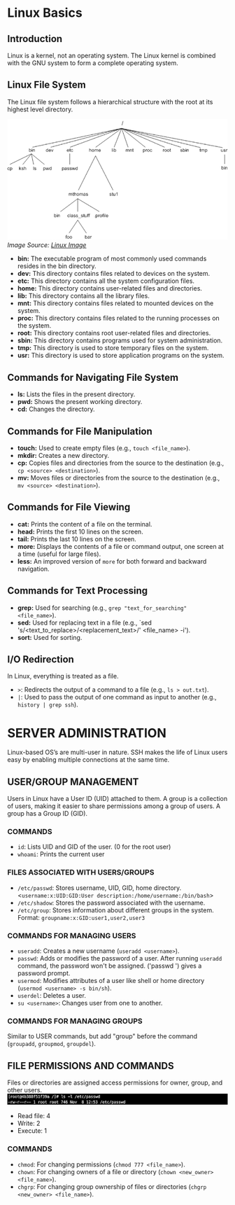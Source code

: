 # Linux Basics

## Introduction
Linux is a kernel, not an operating system. The Linux kernel is combined with the GNU system to form a complete operating system.

## Linux File System
The Linux file system follows a hierarchical structure with the root at its highest level directory.

![Linux Image](FileArchitecture.png)
*Image Source: [Linux Image](https://linkedin.github.io/school-of-sre/level101/linux_basics/images/linux/commands/image17.png)*
- **bin:** The executable program of most commonly used commands resides in the bin directory.
- **dev:** This directory contains files related to devices on the system.
- **etc:** This directory contains all the system configuration files.
- **home:** This directory contains user-related files and directories.
- **lib:** This directory contains all the library files.
- **mnt:** This directory contains files related to mounted devices on the system.
- **proc:** This directory contains files related to the running processes on the system.
- **root:** This directory contains root user-related files and directories.
- **sbin:** This directory contains programs used for system administration.
- **tmp:** This directory is used to store temporary files on the system.
- **usr:** This directory is used to store application programs on the system.

## Commands for Navigating File System
- **ls:** Lists the files in the present directory.
- **pwd:** Shows the present working directory.
- **cd:** Changes the directory.

## Commands for File Manipulation
- **touch:** Used to create empty files (e.g., `touch <file_name>`).
- **mkdir:** Creates a new directory.
- **cp:** Copies files and directories from the source to the destination (e.g., `cp <source> <destination>`).
- **mv:** Moves files or directories from the source to the destination (e.g., `mv <source> <destination>`).

## Commands for File Viewing
- **cat:** Prints the content of a file on the terminal.
- **head:** Prints the first 10 lines on the screen.
- **tail:** Prints the last 10 lines on the screen.
- **more:** Displays the contents of a file or command output, one screen at a time (useful for large files).
- **less:** An improved version of `more` for both forward and backward navigation.

## Commands for Text Processing
- **grep:** Used for searching (e.g., `grep "text_for_searching" <file_name>`).
- **sed:** Used for replacing text in a file (e.g., `sed 's/<text_to_replace>/<replacement_text>/' <file_name> -i').
- **sort:** Used for sorting.

## I/O Redirection
In Linux, everything is treated as a file.
- `>`: Redirects the output of a command to a file (e.g., `ls > out.txt`).
- `|`: Used to pass the output of one command as input to another (e.g., `history | grep ssh`).

# SERVER ADMINISTRATION

Linux-based OS’s are multi-user in nature. SSH makes the life of Linux users easy by enabling multiple connections at the same time.

## USER/GROUP MANAGEMENT 

Users in Linux have a User ID (UID) attached to them. A group is a collection of users, making it easier to share permissions among a group of users. A group has a Group ID (GID).

### COMMANDS

- `id`: Lists UID and GID of the user. (0 for the root user)
- `whoami`: Prints the current user

### FILES ASSOCIATED WITH USERS/GROUPS

- `/etc/passwd`: Stores username, UID, GID, home directory. <`username:x:UID:GID:User description:/home/username:/bin/bash`>
- `/etc/shadow`: Stores the password associated with the username.
- `/etc/group`: Stores information about different groups in the system.
  Format: `groupname:x:GID:user1,user2,user3`

### COMMANDS FOR MANAGING USERS

- `useradd`: Creates a new username (`useradd <username>`).
- `passwd`: Adds or modifies the password of a user.
  After running `useradd` command, the password won't be assigned. ('passwd <username>') gives a password prompt.
- `usermod`: Modifies attributes of a user like shell or home directory (`usermod <username> -s bin/sh`).
- `userdel`: Deletes a user.
- `su <username>`: Changes user from one to another.

### COMMANDS FOR MANAGING GROUPS

Similar to USER commands, but add "group" before the command (`groupadd`, `groupmod`, `groupdel`).

## FILE PERMISSIONS AND COMMANDS

Files or directories are assigned access permissions for owner, group, and other users.
![Linux Image](LinuxFilePermissions.png)
- Read file: 4
- Write: 2
- Execute: 1

### COMMANDS

- `chmod`: For changing permissions (`chmod 777 <file_name>`).
- `chown`: For changing owners of a file or directory (`chown <new_owner> <file_name>`).
- `chgrp`: For changing group ownership of files or directories (`chgrp <new_owner> <file_name>`).
